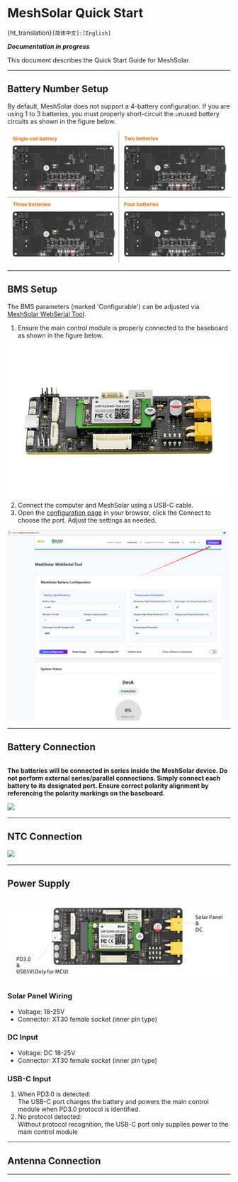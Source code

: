 # MeshSolar Quick Start
{ht_translation}`[简体中文]:[English]`

***Documentation in progress***

This document describes the Quick Start Guide for MeshSolar.

--------------------------------

## Battery Number Setup
By default, MeshSolar does not support a 4-battery configuration. If you are using 1 to 3 batteries, you must properly short-circuit the unused battery circuits as shown in the figure below.

![](img/quick_start/01.jpg) 

--------------------------------

## BMS Setup
The BMS parameters (marked 'Configurable') can be adjusted via [MeshSolar WebSerial Tool](https://flash.nmiot.net:3333/).<br>
1. Ensure the main control module is properly connected to the baseboard as shown in the figure below.

![](img/quick_start/02.png)

2. Connect the computer and MeshSolar using a USB-C cable.
3. Open the [configuration page](https://flash.nmiot.net:3333) in your browser, click the Connect to choose the port. Adjust the settings as needed.

![](img/quick_start/03.jpg)

--------------------------------

## Battery Connection

``` {warning} Always set the battery count and BMS settings before attaching batteries or power. Incorrect setup may lead to equipment burnout.
```

**The batteries will be connected in series inside the MeshSolar device. Do not perform external series/parallel connections. Simply connect each battery to its designated port. Ensure correct polarity alignment by referencing the polarity markings on the baseboard.**

![](img/04/quick_start/.png)

-----------------------------------

## NTC Connection

![](img/prog.png)

-----------------------------------

## Power Supply

``` {warning} Always set the battery count and BMS settings before attaching batteries or power. Incorrect setup may lead to equipment burnout.
```

![](img/quick_start/05.png)

### Solar Panel Wiring
- Voltage: 18-25V
- Connector: XT30 female socket (inner pin type)

### DC Input
- Voltage: DC 18-25V
- Connector: XT30 female socket (inner pin type)

### USB-C Input
1. When PD3.0 is detected:<br>
The USB-C port charges the battery and powers the main control module when PD3.0 protocol is identified.
2. No protocol detected:<br>
Without protocol recognition, the USB-C port only supplies power to the main control module

----------------------------------

## Antenna Connection



---------------------------------


